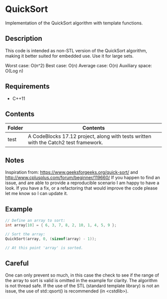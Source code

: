 
# QuickSort
Implementation of the QuickSort algorithm with template functions.

## Description
This code is intended as non-STL version of the QuickSort algorithm, making it better suited for embedded use.
Use it for large sets.

Worst case:      O(n^2)
Best case:       O(n)
Average case:    O(n)
Auxiliary space: O(Log n)

## Requirements
- C++11

## Contents
| Folder | Contents |
| ------ | -------- |
| test | A CodeBlocks 17.12 project, along with tests written with the Catch2 test framework. |

## Notes
Inspiration from: <https://www.geeksforgeeks.org/quick-sort/> and <http://www.cplusplus.com/forum/beginner/119660/>
If you happen to find an issue, and are able to provide a reproducible scenario I am happy to have a look. If you have a fix, or a refactoring that would improve the code please let me know so I can update it.

## Example
```cpp
// Define an array to sort:
int array[10] = { 6, 3, 7, 8, 2, 10, 1, 4, 5, 9 };

// Sort the array:
QuickSort(array, 0, (sizeof(array) - 1));

// At this point 'array' is sorted.
```

## Careful
One can only prevent so much, in this case the check to see if the range of the array to sort is valid is omitted in the example for clarity. The algorithm is not thread safe. If the use of the STL (standard template library) is not an issue, the use of std::qsort() is recommended (in \<cstdlib\>).
